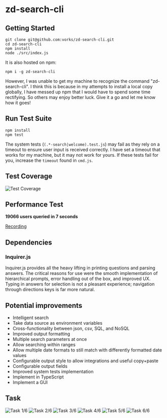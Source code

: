 # zd-search-cli

## Getting Started

```
git clone git@github.com:vorks/zd-search-cli.git
cd zd-search-cli
npm install
node ./src/index.js
```

It is also hosted on npm:

```
npm i -g zd-search-cli
```

However, I was unable to get my machine to recognize the command "zd-search-cli". I think this is because in my attempts to install a local copy globally, I have messed up npm that I would have to spend some time rectifying. So others may enjoy better luck. Give it a go and let me know how it goes!

## Run Test Suite

```
npm install
npm test
```

The system tests (`(.*-search|welcome).test.js`) may fail as they rely on a timeout to ensure user input is received correctly. I have set a timeout that works for my machine, but it may not work for yours. If these tests fail for you, increase the `timeout` found in `cmd.js`.

## Test Coverage

![Test Coverage](https://i.imgur.com/IsKMB42.png)

## Performance Test

**19066 users queried in 7 seconds**

[Recording](https://www.useloom.com/share/b736e2253b224f25a59aba29cb3d447c)

## Dependencies

### Inquirer.js

Inquirer.js provides all the heavy lifting in printing questions and parsing answers. The critical reasons for use were the smooth implementation of hierarchical prompts, error handling out of the box, and improved UX. Typing in answers for selection is not a pleasant experience; navigation through directions keys is far more natural.

## Potential improvements

- Intelligent search
- Take data source as environment variables
- Cross-functionality between json, csv, SQL, and NoSQL
- Improved output formatting
- Multiple search parameters at once
- Allow searching within ranges
- Allow multiple date formats to still match with differently formatted date values
- Configurable output style to allow integrations and useful copy+paste
- Configurable output fields
- Improved system tests implementation
- Implement in TypeScript
- Implement a GUI

## Task

![Task 1/6](https://i.imgur.com/0CA4Sf5.png)
![Task 2/6](https://i.imgur.com/4rVFVUw.png)
![Task 3/6](https://i.imgur.com/K3eCD1e.png)
![Task 4/6](https://i.imgur.com/Ysi5dUk.jpg)
![Task 5/6](https://i.imgur.com/DMtFGzi.png)
![Task 6/6](https://i.imgur.com/HZtPqd1.jpg)
